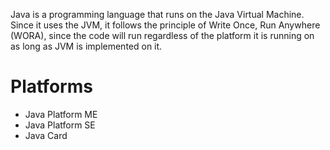 Java is a programming language that runs on the Java Virtual Machine.
Since it uses the JVM, it follows the principle of Write Once, Run Anywhere (WORA), since the code will run regardless of the platform it is running on as long as JVM is implemented on it.


# Platforms
- Java Platform ME
- Java Platform SE
- Java Card